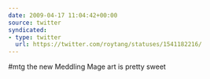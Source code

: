 ```yaml
---
date: 2009-04-17 11:04:42+00:00
source: twitter
syndicated:
- type: twitter
  url: https://twitter.com/roytang/statuses/1541182216/
---
```


#mtg the new Meddling Mage art is pretty sweet